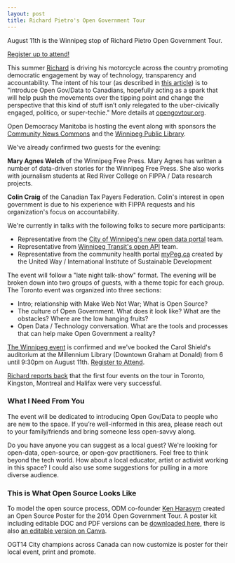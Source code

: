 ```yaml
---
layout: post
title: Richard Pietro's Open Government Tour
---
```


August 11th is the Winnipeg stop of Richard Pietro Open Government Tour.

[Register up to attend!](https://www.eventbrite.ca/e/the-open-government-tour-winnipeg-tickets-12153636855?aff=efbevent)

This summer [Richard](https://twitter.com/richardpietro) is driving his motorcycle across the country promoting democratic engagement by way of technology, transparency and accountability. The intent of his tour (as described in [this article](http://o.canada.com/technology/internet/its-time-to-make-civic-engagement-sexy-again)) is to "introduce Open Gov/Data to Canadians, hopefully acting as a spark that will help push the movements over the tipping point and change the perspective that this kind of stuff isn’t only relegated to the uber-civically engaged, politico, or super-techie." More details at [opengovtour.org](http://opengovtour.org).

Open Democracy Manitoba is hosting the event along with sponsors the [Community News Commons](ihttp://www.communitynewscommons.org/) and the [Winnipeg Public Library](http://wpl.winnipeg.ca/library/).

We've already confirmed two guests for the evening:

**Mary Agnes Welch** of the Winnipeg Free Press. Mary Agnes has written a number of data-driven stories for the Winnipeg Free Press. She also works with journalism students at Red River College on FIPPA / Data research projects.

**Colin Craig** of the Canadian Tax Payers Federation. Colin's interest in open government is due to his experience with FIPPA requests and his organization's focus on accountability.

We're currently in talks with the following folks to secure more participants:

* Representative from the [City of Winnipeg's new open data portal](http://data.winnipeg.ca) team.
* Representative from [Winnipeg Transit's open API](http://api.winnipegtransit.com/home/api) team.
* Representative from the community health portal [myPeg.ca](mypeg.ca) created by the United Way / International Institute of Sustainable Development

The event will follow a "late night talk-show" format. The evening will be broken down into two groups of guests, with a theme topic for each group. The Toronto event was organized into three sections:

* Intro; relationship with Make Web Not War; What is Open Source?
* The culture of Open Government. What does it look like? What are the obstacles? Where are the low hanging fruits?
* Open Data / Technology conversation. What are the tools and processes that can help make Open Government a reality?

[The Winnipeg event](https://www.eventbrite.ca/e/the-open-government-tour-winnipeg-tickets-12153636855?aff=efbevent) is confirmed and we've booked the Carol Shield's auditorium at the Millennium Library (Downtown Graham at Donald) from 6 until 9:30pm on August 11th. [Register to Attend](https://www.eventbrite.ca/e/the-open-government-tour-winnipeg-tickets-12153636855?aff=efbevent).

[Richard reports back](http://us8.campaign-archive1.com/home/?u=b94b0db339ea741f039bcb481&id=c8e6419b9b) that the first four events on the tour in Toronto, Kingston, Montreal and Halifax were very successful.

### What I Need From You

The event will be dedicated to introducing Open Gov/Data to people who are new to the space. If you’re well-informed in this area, please reach out to your family/friends and bring someone less open-savvy along.

Do you have anyone you can suggest as a local guest? We're looking for open-data, open-source, or open-gov practitioners. Feel free to think beyond the tech world. How about a local educator, artist or activist working in this space? I could also use some suggestions for pulling in a more diverse audience.

### This is What Open Source Looks Like

To model the open source process, ODM co-founder [Ken Harasym](https://twitter.com/kenharasym) created an Open Source Poster for the 2014 Open Government Tour. A poster kit including editable DOC and PDF versions can be [downloaded here](https://drive.google.com/file/d/0B1dJTagt8-2NOW5YZTBTbGJNTjQ/edit?usp=sharing), there is also [an editable version on Canva](https://www.canva.com/design/DAA0vHvdxz0/9wkvi7mrfkXqlMcEukX-RA/edit).

OGT14 City champions across Canada can now customize is poster for their local event, print and promote.
